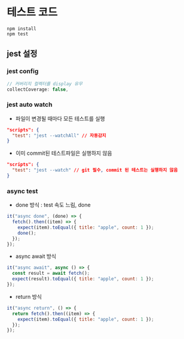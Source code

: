 # 테스트 코드

```
npm install
npm test
```

## jest 설정

### jest config

```js
// 커버리지 컬렉터를 display 유무
collectCoverage: false,
```

### jest auto watch

- 파일이 변경될 때마다 모든 테스트를 실행

```json
"scripts": {
  "test": "jest --watchAll" // 자동감지
}
```

- 이미 commit된 테스트파일은 실행하지 않음

```json
"scripts": {
  "test": "jest --watch" // git 필수, commit 된 테스트는 실행하지 않음
}
```

### async test

- done 방식 : test 속도 느림, done

```js
it("async done", (done) => {
  fetch().then((item) => {
    expect(item).toEqual({ title: "apple", count: 1 });
    done();
  });
});
```

- async await 방식

```js
it("async await", async () => {
  const result = await fetch();
  expect(result).toEqual({ title: "apple", count: 1 });
});
```

- return 방식

```js
it("async return", () => {
  return fetch().then((item) => {
    expect(item).toEqual({ title: "apple", count: 1 });
  });
});
```
